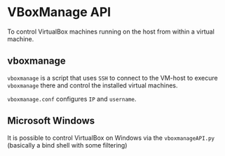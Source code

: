 # VBoxManage API #

To control VirtualBox machines running on the host from within a virtual machine.

## vboxmanage ##

`vboxmanage` is a script that uses `SSH` to connect to the VM-host to execure `vboxmanage` there and control the installed virtual machines.

`vboxmanage.conf` configures `IP` and `username`.

## Microsoft Windows ##

It is possible to control VirtualBox on Windows via the `vboxmanageAPI.py` (basically a bind shell with some filtering)
